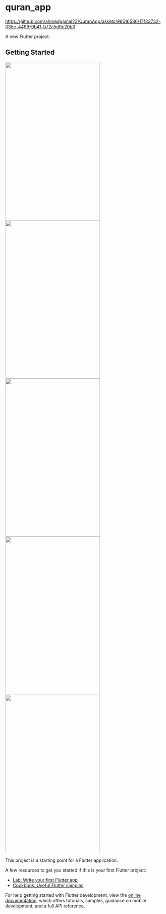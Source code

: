 # quran_app

https://github.com/ahmedgamal23/QuranApp/assets/99516536/17f33732-035e-4499-9b41-b72c5d9c20b3

A new Flutter project.

## Getting Started
<img src="https://github.com/ahmedgamal23/QuranApp/assets/99516536/b2de8ddc-2672-42ea-aa63-d2e779b4cdc4" width="300" height="500" />
<img src="https://github.com/ahmedgamal23/QuranApp/assets/99516536/86b73242-27ca-4a90-9025-a552d6385508" width="300" height="500" />
<img src="https://github.com/ahmedgamal23/QuranApp/assets/99516536/6abce904-c09c-4dab-8eeb-2d73cbd83ce6" width="300" height="500" />
<img src="https://github.com/ahmedgamal23/QuranApp/assets/99516536/2034942b-b57e-4315-a9b3-a5efb762bcf9" width="300" height="500" />
<img src="https://github.com/ahmedgamal23/QuranApp/assets/99516536/ac608edf-b5c7-4b28-9b02-633eda925eb5" width="300" height="500" />

This project is a starting point for a Flutter application.

A few resources to get you started if this is your first Flutter project:

- [Lab: Write your first Flutter app](https://docs.flutter.dev/get-started/codelab)
- [Cookbook: Useful Flutter samples](https://docs.flutter.dev/cookbook)

For help getting started with Flutter development, view the
[online documentation](https://docs.flutter.dev/), which offers tutorials,
samples, guidance on mobile development, and a full API reference.
